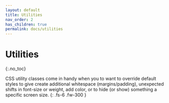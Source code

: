 ```yaml
---
layout: default
title: Utilities
nav_order: 2
has_children: true
permalink: docs/utilities
---
```


# Utilities
{:.no_toc}

CSS utility classes come in handy when you to want to override default styles to give create additional whitespace (margins/padding), unexpected shifts in font-size or weight, add color, or to hide (or show) something a specific screen size.
{: .fs-6 .fw-300 }
